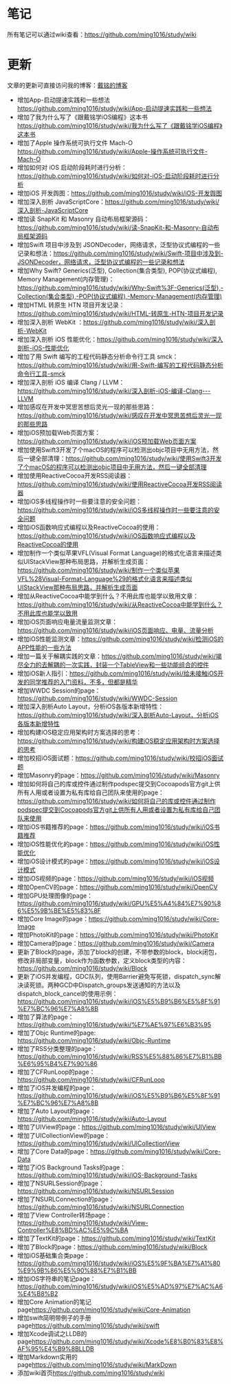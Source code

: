 # 笔记
所有笔记可以通过wiki查看：<https://github.com/ming1016/study/wiki>

# 更新

文章的更新可直接访问我的博客：[戴铭的博客](https://ming1016.github.io/)

* 增加App-启动提速实践和一些想法 <https://github.com/ming1016/study/wiki/App-启动提速实践和一些想法>
* 增加了我为什么写了《跟戴铭学iOS编程》这本书<https://github.com/ming1016/study/wiki/我为什么写了《跟戴铭学iOS编程》这本书>
* 增加了Apple 操作系统可执行文件 Mach-O <https://github.com/ming1016/study/wiki/Apple-操作系统可执行文件-Mach-O>
* 增加如何对 iOS 启动阶段耗时进行分析：<https://github.com/ming1016/study/wiki/如何对-iOS-启动阶段耗时进行分析>
* 增加iOS 开发舆图：<https://github.com/ming1016/study/wiki/iOS-开发舆图>
* 增加深入剖析 JavaScriptCore：<https://github.com/ming1016/study/wiki/深入剖析-JavaScriptCore>
* 增加读 SnapKit 和 Masonry 自动布局框架源码：<https://github.com/ming1016/study/wiki/读-SnapKit-和-Masonry-自动布局框架源码>
* 增加Swift 项目中涉及到 JSONDecoder，网络请求，泛型协议式编程的一些记录和想法：<https://github.com/ming1016/study/wiki/Swift-项目中涉及到-JSONDecoder，网络请求，泛型协议式编程的一些记录和想法>
* 增加Why Swift? Generics(泛型), Collection(集合类型), POP(协议式编程), Memory Management(内存管理)：<https://github.com/ming1016/study/wiki/Why-Swift%3F-Generics(泛型),-Collection(集合类型),-POP(协议式编程),-Memory-Management(内存管理)>
* 增加HTML 转原生 HTN 项目开发记录：<https://github.com/ming1016/study/wiki/HTML-转原生-HTN-项目开发记录>
* 增加深入剖析 WebKit ：<https://github.com/ming1016/study/wiki/深入剖析-WebKit>
* 增加深入剖析 iOS 性能优化：<https://github.com/ming1016/study/wiki/深入剖析-iOS-性能优化>
* 增加了用 Swift 编写的工程代码静态分析命令行工具 smck：<https://github.com/ming1016/study/wiki/用-Swift-编写的工程代码静态分析命令行工具-smck>
* 增加深入剖析 iOS 编译 Clang / LLVM：<https://github.com/ming1016/study/wiki/深入剖析-iOS-编译-Clang---LLVM>
* 增加感叹在开发中冥思苦想后灵光一现的那些思路：<https://github.com/ming1016/study/wiki/感叹在开发中冥思苦想后灵光一现的那些思路>
* 增加iOS预加载Web页面方案：<https://github.com/ming1016/study/wiki/iOS预加载Web页面方案>
* 增加使用Swift3开发了个macOS的程序可以检测出objc项目中无用方法，然后一键全部清理：<https://github.com/ming1016/study/wiki/使用Swift3开发了个macOS的程序可以检测出objc项目中无用方法，然后一键全部清理>
* 增加使用ReactiveCocoa开发RSS阅读器：<https://github.com/ming1016/study/wiki/使用ReactiveCocoa开发RSS阅读器>
* 增加iOS多线程操作时一些要注意的安全问题：<https://github.com/ming1016/study/wiki/iOS多线程操作时一些要注意的安全问题>
* 增加iOS函数响应式编程以及ReactiveCocoa的使用：<https://github.com/ming1016/study/wiki/iOS函数响应式编程以及ReactiveCocoa的使用>
* 增加制作一个类似苹果VFL(Visual Format Language)的格式化语言来描述类似UIStackView那种布局思路，并解析生成页面：<https://github.com/ming1016/study/wiki/制作一个类似苹果VFL%28Visual-Format-Language%29的格式化语言来描述类似UIStackView那种布局思路，并解析生成页面>
* 增加从ReactiveCocoa中能学到什么？不用此库也能学以致用文章：<https://github.com/ming1016/study/wiki/从ReactiveCocoa中能学到什么？不用此库也能学以致用>
* 增加iOS页面响应电量流量监测文章：<https://github.com/ming1016/study/wiki/iOS页面响应、电量、流量分析>
* 增加iOS性能监测文章：<https://github.com/ming1016/study/wiki/检测iOS的APP性能的一些方法>
* 增加一篇关于解耦实践的文章：<https://github.com/ming1016/study/wiki/竭尽全力的去解耦的一次实践，封装一个TableView和一些功能组合的控件>
* 增加iOS新人指引：<https://github.com/ming1016/study/wiki/给未接触iOS开发的同学推荐的入门资料，不多，但都是精华>
* 增加WWDC Session的page：<https://github.com/ming1016/study/wiki/WWDC-Session>
* 增加深入剖析Auto Layout，分析iOS各版本新增特性：<https://github.com/ming1016/study/wiki/深入剖析Auto-Layout，分析iOS各版本新增特性>
* 增加构建iOS稳定应用架构时方案选择的思考：<https://github.com/ming1016/study/wiki/构建iOS稳定应用架构时方案选择的思考>
* 增加校招iOS面试题：<https://github.com/ming1016/study/wiki/校招iOS面试题>
* 增加Masonry的page：<https://github.com/ming1016/study/wiki/Masonry>
* 增加如何将自己的库或控件通过制作podspec提交到Cocoapods官方git上供所有人用或者设置为私有库给自己团队来使用的page：<https://github.com/ming1016/study/wiki/如何将自己的库或控件通过制作podspec提交到Cocoapods官方git上供所有人用或者设置为私有库给自己团队来使用>
* 增加iOS书籍推荐的page：<https://github.com/ming1016/study/wiki/iOS书籍推荐>
* 增加iOS性能优化的page：<https://github.com/ming1016/study/wiki/iOS性能优化>
* 增加iOS设计模式的page：<https://github.com/ming1016/study/wiki/iOS设计模式>
* 增加iOS视频的page：<https://github.com/ming1016/study/wiki/iOS视频>
* 增加OpenCV的page：<https://github.com/ming1016/study/wiki/OpenCV>
* 增加GPU处理图像的page：<https://github.com/ming1016/study/wiki/GPU%E5%A4%84%E7%90%86%E5%9B%BE%E5%83%8F>
* 增加Core Image的page：<https://github.com/ming1016/study/wiki/Core-Image>
* 增加PhotoKit的page：<https://github.com/ming1016/study/wiki/PhotoKit>
* 增加Camera的page：<https://github.com/ming1016/study/wiki/Camera>
* 更新了Block的page，添加了block的创建，不带参数的block，block闭包，修改非局部变量，block作为函数参数，定义block类型的内容：<https://github.com/ming1016/study/wiki/Block>
* 更新了iOS并发编程，GDC队列，使用Barrier避免写死锁，dispatch_sync解决读死锁。两种GCD中Dispatch_groups发送通知的方法以及dispatch_block_cancel的使用示例：<https://github.com/ming1016/study/wiki/iOS%E5%B9%B6%E5%8F%91%E7%BC%96%E7%A8%8B>
* 增加了算法的page：<https://github.com/ming1016/study/wiki/%E7%AE%97%E6%B3%95>
* 增加了Objc Runtime的page: <https://github.com/ming1016/study/wiki/Objc-Runtime>
* 增加了RSS分类整理的page：<https://github.com/ming1016/study/wiki/RSS%E5%88%86%E7%B1%BB%E6%95%B4%E7%90%86>
* 增加了CFRunLoop的page：<https://github.com/ming1016/study/wiki/CFRunLoop>
* 增加了iOS并发编程的page：<https://github.com/ming1016/study/wiki/iOS%E5%B9%B6%E5%8F%91%E7%BC%96%E7%A8%8B>
* 增加了Auto Layout的page：<https://github.com/ming1016/study/wiki/Auto-Layout>
* 增加了UIView的page：<https://github.com/ming1016/study/wiki/UIView>
* 增加了UICollectionView的page：<https://github.com/ming1016/study/wiki/UICollectionView>
* 增加了Core Data的page：<https://github.com/ming1016/study/wiki/Core-Data>
* 增加了iOS Background Tasks的page：<https://github.com/ming1016/study/wiki/iOS-Background-Tasks>
* 增加了NSURLSession的page：<https://github.com/ming1016/study/wiki/NSURLSession>
* 增加了NSURLConnection的page：<https://github.com/ming1016/study/wiki/NSURLConnection>
* 增加了View Controller转场page：<https://github.com/ming1016/study/wiki/View-Controller%E8%BD%AC%E5%9C%BA>
* 增加了TextKit的page：<https://github.com/ming1016/study/wiki/TextKit>
* 增加了Block的page：<https://github.com/ming1016/study/wiki/Block>
* 增加iOS基础集合类page：<https://github.com/ming1016/study/wiki/iOS%E5%9F%BA%E7%A1%80%E9%9B%86%E5%90%88%E7%B1%BB>
* 增加iOS字符串的笔记page：<https://github.com/ming1016/study/wiki/iOS%E5%AD%97%E7%AC%A6%E4%B8%B2>
* 增加Core Animation的笔记page<https://github.com/ming1016/study/wiki/Core-Animation>
* 增加swift简明带例子的手册page<https://github.com/ming1016/study/wiki/swift>
* 增加Xcode调试之LLDB的page<https://github.com/ming1016/study/wiki/Xcode%E8%B0%83%E8%AF%95%E4%B9%8BLLDB>
* 增加Markdown实用的page<https://github.com/ming1016/study/wiki/MarkDown>
* 添加wiki首页<https://github.com/ming1016/study/wiki>
